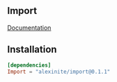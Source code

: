 #

## Import

[Documentation](https://alexinite.github.io/WallyPackages/import/)

## Installation

```toml
[dependencies]
Import = "alexinite/import@0.1.1"
```
